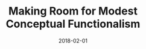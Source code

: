 ---
title: Making Room for Modest Conceptual Functionalism
date: 2018-02-01
category: Papers
resources:
  - In Progress
description: After setting up a framework for articulating different kinds of a priori entailment relations, I show how the familiar difficulties of 'immodest' conceptual functionalism don't carry over to an 'modest' version of the view, which is independently attractive.
---